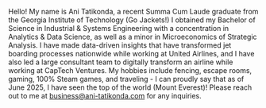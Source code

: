 Hello! My name is Ani Tatikonda, a recent Summa Cum Laude graduate from the Georgia Institute of Technology (Go Jackets!) I obtained my Bachelor of Science in Industrial & Systems Engineering with a concentration in Analytics & Data Science, as well as a minor in Microeconomics of Strategic Analysis. I have made data-driven insights that have transformed jet boarding processes nationwide while working at United Airlines, and I have also led a large consultant team to digitally transform an airline while working at CapTech Ventures. My hobbies include fencing, escape rooms, gaming, 100% Steam games, and traveling - I can proudly say that as of June 2025, I have seen the top of the world (Mount Everest)! Please reach out to me at business@ani-tatikonda.com for any inquiries.
